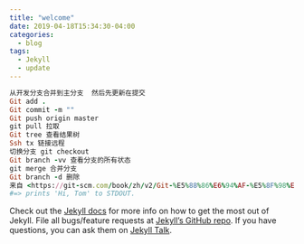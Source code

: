 ```yaml
---
title: "welcome"
date: 2019-04-18T15:34:30-04:00
categories:
  - blog
tags:
  - Jekyll
  - update
---
```


```ruby
从开发分支合并到主分支  然后先更新在提交
Git add .
Git commit -m ""
Git push origin master
git pull 拉取
Git tree 查看结果树
Ssh tx 链接远程
切换分支 git checkout
Git branch -vv 查看分支的所有状态
git merge 合并分支
Git branch -d 删除
来自 <https://git-scm.com/book/zh/v2/Git-%E5%88%86%E6%94%AF-%E5%8F%98%E5%9F%BA> 
#=> prints 'Hi, Tom' to STDOUT.
```

Check out the [Jekyll docs][jekyll-docs] for more info on how to get the most out of Jekyll. File all bugs/feature requests at [Jekyll’s GitHub repo][jekyll-gh]. If you have questions, you can ask them on [Jekyll Talk][jekyll-talk].

[jekyll-docs]: https://jekyllrb.com/docs/home
[jekyll-gh]:   https://github.com/jekyll/jekyll
[jekyll-talk]: https://talk.jekyllrb.com/
